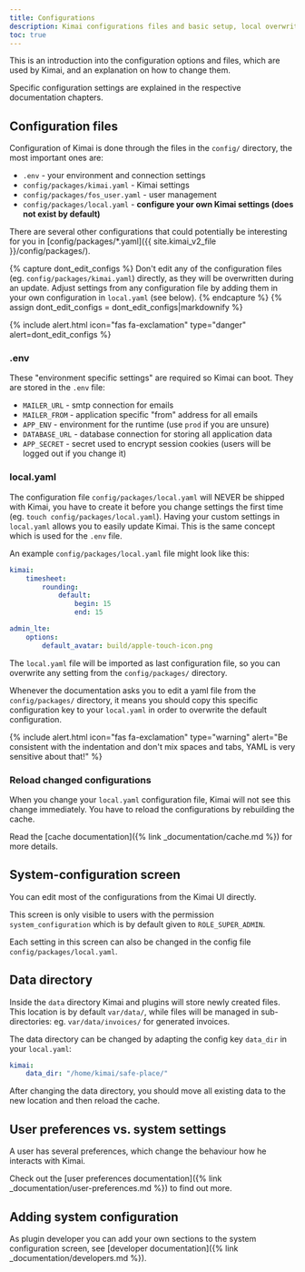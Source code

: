 ```yaml
---
title: Configurations
description: Kimai configurations files and basic setup, local overwrites and the cache
toc: true
---
```


This is an introduction into the configuration options and files, which are used by Kimai, and an explanation on how to change them. 
 
Specific configuration settings are explained in the respective documentation chapters.

## Configuration files

Configuration of Kimai is done through the files in the `config/` directory, the most important ones are:

- `.env` - your environment and connection settings
- `config/packages/kimai.yaml` - Kimai settings
- `config/packages/fos_user.yaml` - user management
- `config/packages/local.yaml` - **configure your own Kimai settings (does not exist by default)**

There are several other configurations that could potentially be interesting for you in [config/packages/*.yaml]({{ site.kimai_v2_file }}/config/packages/).

{% capture dont_edit_configs %}
Don't edit any of the configuration files (eg. `config/packages/kimai.yaml`) directly, as they will be overwritten during an update.
Adjust settings from any configuration file by adding them in your own configuration in `local.yaml` (see below).
{% endcapture %}
{% assign dont_edit_configs = dont_edit_configs|markdownify %}

{% include alert.html icon="fas fa-exclamation" type="danger" alert=dont_edit_configs %}

### .env

These "environment specific settings" are required so Kimai can boot. They are stored in the `.env` file:
 
- `MAILER_URL` - smtp connection for emails
- `MAILER_FROM` - application specific "from" address for all emails
- `APP_ENV` - environment for the runtime (use `prod` if you are unsure)
- `DATABASE_URL` - database connection for storing all application data
- `APP_SECRET` - secret used to encrypt session cookies (users will be logged out if you change it) 

### local.yaml

The configuration file `config/packages/local.yaml` will NEVER be shipped with Kimai, 
you have to create it before you change settings the first time (eg. `touch config/packages/local.yaml`).
Having your custom settings in `local.yaml` allows you to easily update Kimai. 
This is the same concept which is used for the `.env` file.

An example `config/packages/local.yaml` file might look like this:

```yaml
kimai:
    timesheet:
        rounding:
            default:
                begin: 15
                end: 15

admin_lte:
    options:
        default_avatar: build/apple-touch-icon.png
```

The `local.yaml` file will be imported as last configuration file, so you can overwrite any setting from the `config/packages/` directory.

Whenever the documentation asks you to edit a yaml file from the `config/packages/` directory, it means you should copy 
this specific configuration key to your `local.yaml` in order to overwrite the default configuration.

{% include alert.html icon="fas fa-exclamation" type="warning" alert="Be consistent with the indentation and don't mix spaces and tabs, YAML is very sensitive about that!" %}

### Reload changed configurations

When you change your `local.yaml` configuration file, Kimai will not see this change immediately. 
You have to reload the configurations by rebuilding the cache. 

Read the [cache documentation]({% link _documentation/cache.md %}) for more details.

## System-configuration screen

You can edit most of the configurations from the Kimai UI directly.

This screen is only visible to users with the permission `system_configuration` which is by default given to `ROLE_SUPER_ADMIN`.

Each setting in this screen can also be changed in the config file `config/packages/local.yaml`.

## Data directory

Inside the `data` directory Kimai and plugins will store newly created files.
This location is by default `var/data/`, while files will be managed in sub-directories: eg. `var/data/invoices/` for generated invoices.

The data directory can be changed by adapting the config key `data_dir` in your `local.yaml`:

```yaml
kimai:
    data_dir: "/home/kimai/safe-place/"
```

After changing the data directory, you should move all existing data to the new location and then reload the cache.

## User preferences vs. system settings

A user has several preferences, which change the behaviour how he interacts with Kimai.

Check out the [user preferences documentation]({% link _documentation/user-preferences.md %}) to find out more.

## Adding system configuration

As plugin developer you can add your own sections to the system configuration screen, see [developer documentation]({% link _documentation/developers.md %}).
